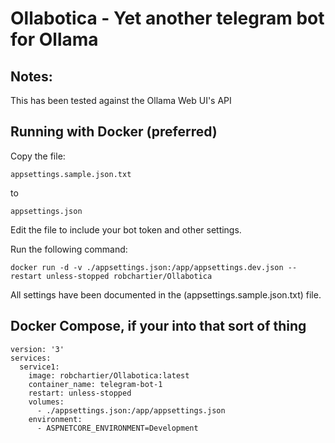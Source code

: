 Ollabotica - Yet another telegram bot for Ollama
====


Notes:
----
This has been tested against the Ollama Web UI's API


Running with Docker (preferred)
----

Copy the file: 
```
appsettings.sample.json.txt
```

to

```
appsettings.json
```


Edit the file to include your bot token and other settings.

Run the following command:

```
docker run -d -v ./appsettings.json:/app/appsettings.dev.json --restart unless-stopped robchartier/Ollabotica 
```

All settings have been documented in the (appsettings.sample.json.txt) file.


Docker Compose, if your into that sort of thing
----

```
version: '3'
services:
  service1:
    image: robchartier/Ollabotica:latest
    container_name: telegram-bot-1
    restart: unless-stopped
    volumes:
      - ./appsettings.json:/app/appsettings.json
    environment:
      - ASPNETCORE_ENVIRONMENT=Development

```
